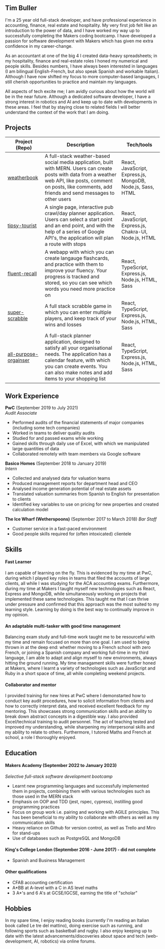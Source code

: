 ## Tim Buller

I'm a 25 year old full-stack developer, and have professional experience in accounting, finance, real estate and hospitality. My very first job felt like an introduction to the power of data, and I have worked my way up to successfully completing the Makers coding bootcamp. I have developed a passion for software development with Makers which has given me extra confidence in my career-change. 

As an accountant at one of the big 4 I created data-heavy spreadsheets; in my hospitality, finance and real-estate roles I honed my numerical and people skills. Besides numbers, I have always been interested in languages (I am bilingual English-French, but also speak Spanish and workable Italian). Although I have now shifted my focus to more computer-based languages, I still cherish opportunities to practice and maintain my languages.

All aspects of tech excite me; I am avidly curious about how the world will be in the near future. Although a dedicated software developer, I have a strong interest in robotics and AI and keep up to date with developments in these areas. I feel that by staying close to related fields I will better understand the context of the work that I am doing.

## Projects

| Project (Repo)                                | Description       | Tech/tools        |
| ---------------------------- | ----------------- | ----------------- |
| [weatherbook](https://github.com/tbuller/weatherbook.git)            | A full-stack weather-based social media application, built with MERN. Users can create posts with data from a weather web API, like posts, comment on posts, like comments, add friends and send messages to other users | React, JavaScript, Express.js, MongoDB, Node.js, Sass, HTML |
| [tipsy-tourist](https://github.com/tbuller/tipsy-tourist.git) | A single page, interactive pub crawl/day planner application. Users can select a start point and an end point, and with the help of a series of Google API's, the application will plan a route with stops | React, JavaScript, Express.js, Chakra-UI, Node.js, HTML              |
| [fluent-recall](https://github.com/tbuller/fluent-recall.git) | A webapp with which you can create langauge flashcards, and practice with them to improve your fluency. Your progress is tracked and stored, so you can see which words you need more practice on |   React, TypeScript, Express.js, Node.js, HTML, Sass            |
| [super-scrabble](https://github.com/tbuller/super-scrabble.git) | A full stack scrabble game in which you can enter multiple players, and keep track of your wins and losses | React, TypeScript, Express.js, Node.js, HTML, Sass              |
| [all-purpose-orgainser](https://github.com/tbuller/all-purpose-organiser.git) | A full-stack planner application, designed to satisfy all your organisational needs. The application has a calendar feature, with which you can create events. You can also make notes and add items to your shopping list | React, TypeScript, Express.js, Node.js, HTML, Sass              |
## Work Experience

**PwC** (September 2019 to July 2021)  
_Audit Associate_

- Performed audits of the financial statements of major companies (including some tech companies)
- Worked in teams to deliver quality audits
- Studied for and passed exams while working
- Gained skills through daily use of Excel, with which we manipulated large quantities of data
- Collaborated remotely with team members via Google software

**Basico Homes** (September 2018 to January 2019)  
_Intern_

- Collected and analysed data for valuation teams
- Produced management reports for department head and CEO
- Analysed income generation potential of real estate assets
- Translated valuation summaries from Spanish to English for presentation to clients
- Identified key variables to use on pricing for new properties and created calculation model

**The Ice Wharf (Wetherspoons)** (September 2017 to March 2018)
_Bar Staff_

- Customer service in a fast-paced environment
- Good people skills required for (often intoxicated) clientele

## Skills

#### Fast Learner
I am capable of learning on the fly. This is evidenced by my time at PwC, during which I played key roles in teams that filed the accounts of large clients, all while I was studying for the ACA accounting exams. Furthermore, during my time at Makers I taught myself new technologies such as React, Express and MongoDB, while simultaneously working on projects that implemented these same technologies. This taught me that I can thrive under pressure and confirmed that this approach was the most suited to my learning style. Learning by doing is the best way to continually improve in my opinion.

#### An adaptable multi-tasker with good time management
Balancing exam study and full-time work taught me to be resourceful with my time and remain focused on more than one goal. I am used to being thrown in at the deep end: whether moving to a French school with zero French, or joining a Spanish company and working full-time in my third language, I am able to adapt and align myself to new environments, always hitting the ground running. My time managament skills were further honed at Makers, where I learnt a variety of technologies such as JavaScript and Ruby in a short space of time, all while completing weekend projects.

#### Collaborator and mentor
I provided training for new hires at PwC where I demonstarted how to conduct key audit procedures, how to solicit information from clients and how to correctly interpret data, and received excellent feedback for my mentoring. This showcases strong communication skills and an ability to break down abstract concepts in a digestible way. I also provided Excel/technical training to audit personnel. The act of teaching tested and improved my understanding, while sharpening my interpersonal skills and my ability to relate to others. Furthermore, I tutored Maths and French at school, a role I thoroughly enjoyed.

## Education

#### Makers Academy (September 2022 to January 2023)
_Selective full-stack software development bootcamp_
- Learnt new programming languages and successfully implemented them in projects, combining them with various technologies such as those used in the MERN stack
- Emphasis on OOP and TDD (jest, rspec, cypress), instilling good programming practices
- Focus on group work i.e. pairing and working with AGILE principles. This has been beneficial to my ability to collaborate with others as well as my communication skills
- Heavy reliance on Github for version control, as well as Trello and Miro for stand-ups
- Use of databases such as PostgreSQL and MongoDB

#### King's College London (September 2016 - June 2017) - did not complete

- Spanish and Business Management

#### Other qualifications

- CFAB accounting certification
- A\*BB at A-level with a C in AS level maths
- 3 A\*'s and 6 A's at GCSE/IGCSE, earning the title of "scholar"

## Hobbies

In my spare time, I enjoy reading books (currently I'm reading an Italian book called Le tre del mattino), doing exercise such as running, and following sports such as basketball and rugby. I also enjoy keeping up to date with the latest advancements/discoveries about space and tech (web-development, AI, robotics) via online forums.
